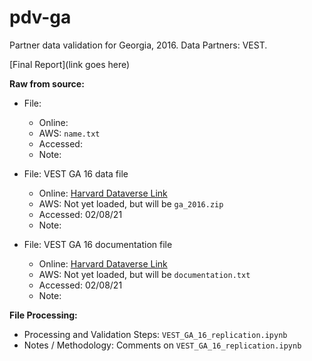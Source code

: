 # pdv-ga  
Partner data validation for Georgia, 2016. Data Partners: VEST. 

[Final Report](link goes here)

**Raw from source:**
- File:
  - Online: 
  - AWS: `name.txt`
  - Accessed: 
  - Note:  
  
- File: VEST GA 16 data file
  - Online: [Harvard Dataverse Link](https://dataverse.harvard.edu/file.xhtml?fileId=4278894&version=52.0)
  - AWS: Not yet loaded, but will be `ga_2016.zip`
  - Accessed: 02/08/21
  - Note:

- File: VEST GA 16 documentation file
  - Online: [Harvard Dataverse Link](https://dataverse.harvard.edu/file.xhtml?fileId=4366197&version=52.0)
  - AWS: Not yet loaded, but will be `documentation.txt`
  - Accessed: 02/08/21
  - Note:
  
   
**File Processing:**
- Processing and Validation Steps: `VEST_GA_16_replication.ipynb`
- Notes / Methodology: Comments on `VEST_GA_16_replication.ipynb`
